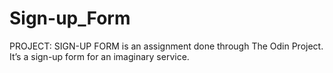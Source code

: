 # Sign-up_Form
PROJECT: SIGN-UP FORM is an assignment done through The Odin Project.
It’s a sign-up form for an imaginary service.
